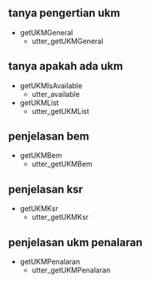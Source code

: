 
## tanya pengertian ukm
* getUKMGeneral
  - utter_getUKMGeneral

## tanya apakah ada ukm
* getUKMIsAvailable
  - utter_available
* getUKMList
  - utter_getUKMList

## penjelasan bem
* getUKMBem
  - utter_getUKMBem

## penjelasan ksr
* getUKMKsr
  - utter_getUKMKsr

## penjelasan ukm penalaran
* getUKMPenalaran
  - utter_getUKMPenalaran

